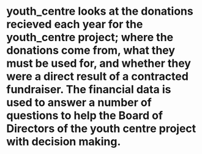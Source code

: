 # youth_centre looks at the donations recieved each year for the youth_centre project; where the donations come from, what they must be used for, and whether they were a direct result of a contracted fundraiser. The financial data is used to answer a number of questions to help the Board of Directors of the youth centre project with decision making. 
